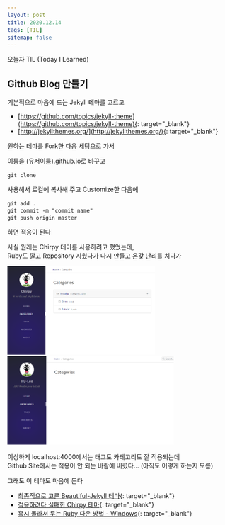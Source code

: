 ```yaml
---
layout: post
title: 2020.12.14
tags: [TIL]
sitemap: false
---
```


오늘자 TIL (Today I Learned) 
## Github Blog 만들기

기본적으로 마음에 드는 Jekyll 테마를 고르고

- [https://github.com/topics/jekyll-theme](https://github.com/topics/jekyll-theme){: target="_blank"}
- [http://jekyllthemes.org/](http://jekyllthemes.org/){: target="_blank"}

원하는 테마를 Fork한 다음 세팅으로 가서

이름을 (유저이름).github.io로 바꾸고

~~~console
git clone
~~~

사용해서 로컬에 복사해 주고 Customize한 다음에

~~~console
git add .
git commit -m "commit name"
git push origin master
~~~

하면 적용이 된다


사실 원래는 Chirpy 테마를 사용하려고 했었는데,  
Ruby도 깔고 Repository 지웠다가 다시 만들고 온갖 난리를 치다가

<img src="/assets/img/201214-1.png" height="200">
<img src="/assets/img/201214-2.png" height="200">

이상하게 localhost:4000에서는 태그도 카테고리도 잘 적용되는데  
Github Site에서는 적용이 안 되는 바람에 버렸다... (아직도 어떻게 하는지 모름)  

그래도 이 테마도 마음에 든다

- [최종적으로 고른 Beautiful-Jekyll 테마](https://github.com/daattali/beautiful-jekyll){: target="_blank"}
- [적용하려다 실패한 Chirpy 테마](https://github.com/cotes2020/jekyll-theme-chirpy){: target="_blank"}
- [혹시 몰라서 두는 Ruby 다운 방법 - Windows](https://park-jongseok.github.io/languages/ruby/2019/10/03/installing-ruby.html){: target="_blank"}